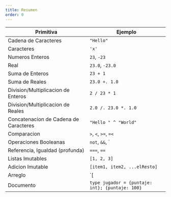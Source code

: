 ```yaml
---
title: Resumen
order: 0
---
```


Primitiva                             | Ejemplo
--------------------------------------|--------------------------------
Cadena de Caracteres                  |  `"Hello"`
Caracteres                            |  `'x'`
Numeros Enteros                       | `23`, `-23`
Real                                  |  `23.0`, `-23.0`
Suma de Enteros                       |  `23 + 1`
Suma de Reales                        |  `23.0 +. 1.0`
Division/Multiplicacion de Enteros    |  `2 / 23 * 1`
Division/Multiplicacion de Reales     |  `2.0 /. 23.0 *. 1.0`
Concatenacion de Cadena de Caracteres |  `"Hello " ^ "World"`
Comparacion                           |  `>`, `<`, `>=`, `=<`
Operaciones Booleanas                 |  `not`, `&&`, `||`
Referencia, Igualdad (profunda)       |  `===`, `==`
Listas Imutables                      |  `[1, 2, 3]`
Adicion Imutable                      |  `[item1, item2, ...elResto]`
Arreglo                               |  `[|1, 2, 3|]`
Documento                             |  `type jugador = {puntaje: int}; {puntaje: 100}`
